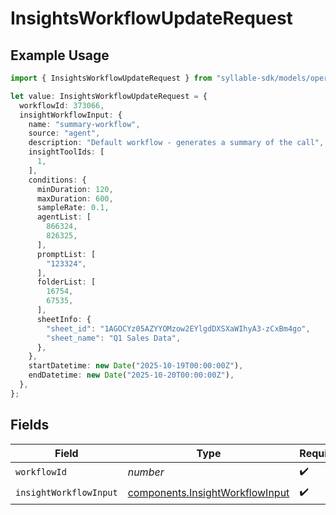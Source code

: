 # InsightsWorkflowUpdateRequest

## Example Usage

```typescript
import { InsightsWorkflowUpdateRequest } from "syllable-sdk/models/operations";

let value: InsightsWorkflowUpdateRequest = {
  workflowId: 373066,
  insightWorkflowInput: {
    name: "summary-workflow",
    source: "agent",
    description: "Default workflow - generates a summary of the call",
    insightToolIds: [
      1,
    ],
    conditions: {
      minDuration: 120,
      maxDuration: 600,
      sampleRate: 0.1,
      agentList: [
        866324,
        826325,
      ],
      promptList: [
        "123324",
      ],
      folderList: [
        16754,
        67535,
      ],
      sheetInfo: {
        "sheet_id": "1AGOCYz05AZYYOMzow2EYlgdDXSXaWIhyA3-zCxBm4go",
        "sheet_name": "Q1 Sales Data",
      },
    },
    startDatetime: new Date("2025-10-19T00:00:00Z"),
    endDatetime: new Date("2025-10-20T00:00:00Z"),
  },
};
```

## Fields

| Field                                                                              | Type                                                                               | Required                                                                           | Description                                                                        |
| ---------------------------------------------------------------------------------- | ---------------------------------------------------------------------------------- | ---------------------------------------------------------------------------------- | ---------------------------------------------------------------------------------- |
| `workflowId`                                                                       | *number*                                                                           | :heavy_check_mark:                                                                 | N/A                                                                                |
| `insightWorkflowInput`                                                             | [components.InsightWorkflowInput](../../models/components/insightworkflowinput.md) | :heavy_check_mark:                                                                 | N/A                                                                                |